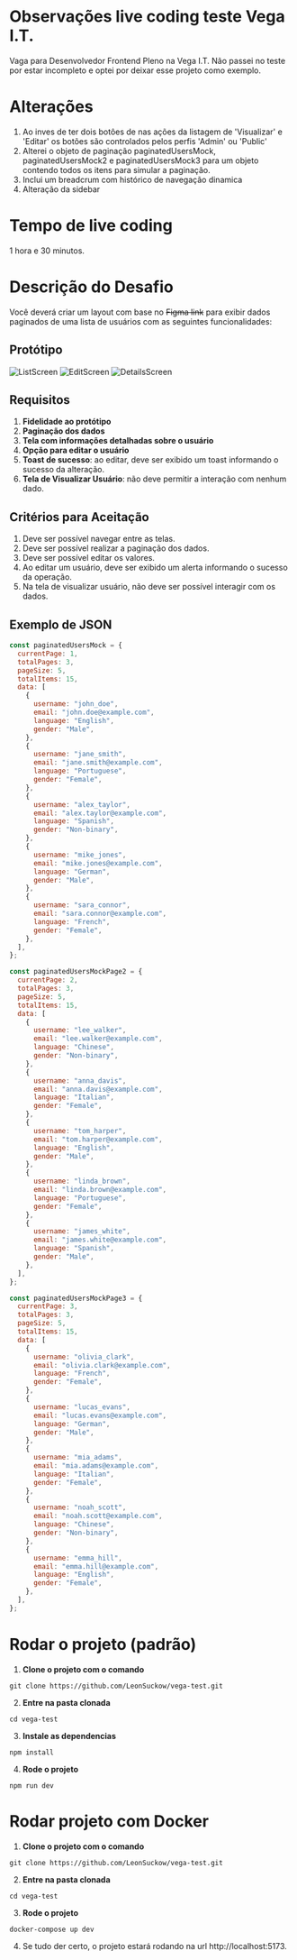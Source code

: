# Observações live coding teste Vega I.T.

Vaga para Desenvolvedor Frontend Pleno na Vega I.T.
Não passei no teste por estar incompleto e optei por deixar esse projeto como exemplo.

# Alterações

1.  Ao inves de ter dois botôes de nas ações da listagem de 'Visualizar' e 'Editar' os botões são controlados pelos perfis 'Admin' ou 'Public'
2.  Alterei o objeto de paginação paginatedUsersMock, paginatedUsersMock2 e paginatedUsersMock3 para um objeto contendo todos os itens para simular a paginação.
3.  Inclui um breadcrum com histórico de navegação dinamica
4.  Alteração da sidebar

# Tempo de live coding

1 hora e 30 minutos.

# Descrição do Desafio

Você deverá criar um layout com base no ~~Figma link~~ para exibir dados paginados de uma lista de usuários com as seguintes funcionalidades:

## Protótipo

![ListScreen](https://github.com/LeonSuckow/vega-test/blob/main/src/assets/Listar.png?raw=true)
![EditScreen](https://github.com/LeonSuckow/vega-test/blob/main/src/assets/Editar.png?raw=true)
![DetailsScreen](https://github.com/LeonSuckow/vega-test/blob/main/src/assets/Visualizar.png?raw=true)

## Requisitos

1. **Fidelidade ao protótipo**
2. **Paginação dos dados**
3. **Tela com informações detalhadas sobre o usuário**
4. **Opção para editar o usuário**
5. **Toast de sucesso**: ao editar, deve ser exibido um toast informando o sucesso da alteração.
6. **Tela de Visualizar Usuário**: não deve permitir a interação com nenhum dado.

## Critérios para Aceitação

1. Deve ser possível navegar entre as telas.
2. Deve ser possível realizar a paginação dos dados.
3. Deve ser possível editar os valores.
4. Ao editar um usuário, deve ser exibido um alerta informando o sucesso da operação.
5. Na tela de visualizar usuário, não deve ser possível interagir com os dados.

## Exemplo de JSON

```javascript
const paginatedUsersMock = {
  currentPage: 1,
  totalPages: 3,
  pageSize: 5,
  totalItems: 15,
  data: [
    {
      username: "john_doe",
      email: "john.doe@example.com",
      language: "English",
      gender: "Male",
    },
    {
      username: "jane_smith",
      email: "jane.smith@example.com",
      language: "Portuguese",
      gender: "Female",
    },
    {
      username: "alex_taylor",
      email: "alex.taylor@example.com",
      language: "Spanish",
      gender: "Non-binary",
    },
    {
      username: "mike_jones",
      email: "mike.jones@example.com",
      language: "German",
      gender: "Male",
    },
    {
      username: "sara_connor",
      email: "sara.connor@example.com",
      language: "French",
      gender: "Female",
    },
  ],
};

const paginatedUsersMockPage2 = {
  currentPage: 2,
  totalPages: 3,
  pageSize: 5,
  totalItems: 15,
  data: [
    {
      username: "lee_walker",
      email: "lee.walker@example.com",
      language: "Chinese",
      gender: "Non-binary",
    },
    {
      username: "anna_davis",
      email: "anna.davis@example.com",
      language: "Italian",
      gender: "Female",
    },
    {
      username: "tom_harper",
      email: "tom.harper@example.com",
      language: "English",
      gender: "Male",
    },
    {
      username: "linda_brown",
      email: "linda.brown@example.com",
      language: "Portuguese",
      gender: "Female",
    },
    {
      username: "james_white",
      email: "james.white@example.com",
      language: "Spanish",
      gender: "Male",
    },
  ],
};

const paginatedUsersMockPage3 = {
  currentPage: 3,
  totalPages: 3,
  pageSize: 5,
  totalItems: 15,
  data: [
    {
      username: "olivia_clark",
      email: "olivia.clark@example.com",
      language: "French",
      gender: "Female",
    },
    {
      username: "lucas_evans",
      email: "lucas.evans@example.com",
      language: "German",
      gender: "Male",
    },
    {
      username: "mia_adams",
      email: "mia.adams@example.com",
      language: "Italian",
      gender: "Female",
    },
    {
      username: "noah_scott",
      email: "noah.scott@example.com",
      language: "Chinese",
      gender: "Non-binary",
    },
    {
      username: "emma_hill",
      email: "emma.hill@example.com",
      language: "English",
      gender: "Female",
    },
  ],
};
```

# Rodar o projeto (padrão)

1. **Clone o projeto com o comando**

```
git clone https://github.com/LeonSuckow/vega-test.git
```

2. **Entre na pasta clonada**

```
cd vega-test
```

3. **Instale as dependencias**

```
npm install
```

4. **Rode o projeto**

```
npm run dev
```

# Rodar projeto com Docker

1. **Clone o projeto com o comando**

```
git clone https://github.com/LeonSuckow/vega-test.git
```

2. **Entre na pasta clonada**

```
cd vega-test
```

3. **Rode o projeto**

```
docker-compose up dev
```

4. Se tudo der certo, o projeto estará rodando na url http://localhost:5173.
